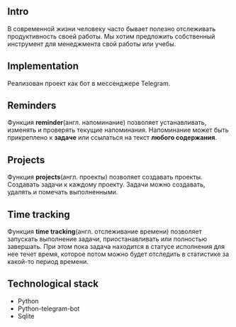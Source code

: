 ## Intro
В современной жизни человеку часто бывает полезно отслеживать продуктивность своей работы. Мы хотим предложить собственный инструмент для менеджмента свой работы или учебы.
## Implementation
Реализован проект как бот в мессенджере Telegram.
## Reminders
Функция **reminder**(англ. напоминание) позволяет устанавливать, изменять и проверять текущие напоминания. Напоминание может быть прикреплено к **задаче** или ссылаться на текст **любого содержания**. 
## Projects
Функция **projects**(англ. проекты) позволяет создавать проекты. Создавать задачи к каждому проекту. Задачи можно создавать, удалять и помечать выполненными.
## Time tracking
Функция **time tracking**(англ. отслеживание времени) позволяет запускать выполнение задачи, приостанавливать или полностью завершать. При этом пока задача находится в статусе исполнения для нее течет время, которое потом можно будет отследить в статистике за какой-то период времени.

## Technological stack
- Python
- Python-telegram-bot
- Sqlite
